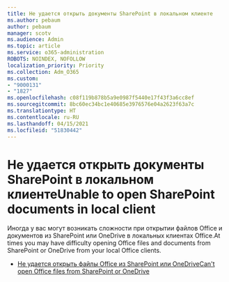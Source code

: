 ```yaml
---
title: Не удается открыть документы SharePoint в локальном клиенте
ms.author: pebaum
author: pebaum
manager: scotv
ms.audience: Admin
ms.topic: article
ms.service: o365-administration
ROBOTS: NOINDEX, NOFOLLOW
localization_priority: Priority
ms.collection: Adm_O365
ms.custom:
- "9000131"
- "1827"
ms.openlocfilehash: c08f119b878b5a9e0987f5440e17f43f3a6cc8ef
ms.sourcegitcommit: 8bc60ec34bc1e40685e3976576e04a2623f63a7c
ms.translationtype: HT
ms.contentlocale: ru-RU
ms.lasthandoff: 04/15/2021
ms.locfileid: "51830442"
---
```

# <a name="unable-to-open-sharepoint-documents-in-local-client"></a><span data-ttu-id="b684b-102">Не удается открыть документы SharePoint в локальном клиенте</span><span class="sxs-lookup"><span data-stu-id="b684b-102">Unable to open SharePoint documents in local client</span></span>

<span data-ttu-id="b684b-103">Иногда у вас могут возникать сложности при открытии файлов Office и документов из SharePoint или OneDrive в локальных клиентах Office.</span><span class="sxs-lookup"><span data-stu-id="b684b-103">At times you may have difficulty opening Office files and documents from SharePoint or OneDrive from your local Office clients.</span></span>

- [<span data-ttu-id="b684b-104">Не удается открыть файлы Office из SharePoint или OneDrive</span><span class="sxs-lookup"><span data-stu-id="b684b-104">Can't open Office files from SharePoint or OneDrive</span></span>](https://docs.microsoft.com/sharepoint/troubleshoot/administration/cant-open-office-files)

